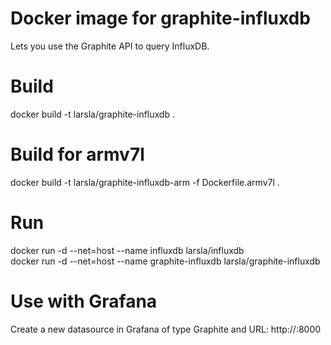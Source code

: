 # Docker image for graphite-influxdb  
Lets you use the Graphite API to query InfluxDB.

# Build  
docker build -t larsla/graphite-influxdb .  

# Build for armv7l  
docker build -t larsla/graphite-influxdb-arm -f Dockerfile.armv7l .  

# Run  
docker run -d --net=host --name influxdb larsla/influxdb  
docker run -d --net=host --name graphite-influxdb larsla/graphite-influxdb  

# Use with Grafana
Create a new datasource in Grafana of type Graphite and URL: http://<IP of server>:8000  
